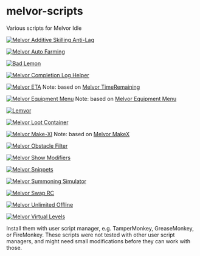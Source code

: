 # melvor-scripts
Various scripts for Melvor Idle

[![Melvor Additive Skilling Anti-Lag](https://img.shields.io/badge/dynamic/json?label=Melvor%20Additive%20Skilling%20Anti-Lag&query=version&prefix=v&url=https%3A%2F%2Fgreasyfork.org%2Fscripts%2F430727.json)](https://greasyfork.org/scripts/430727)

[![Melvor Auto Farming](https://img.shields.io/badge/dynamic/json?label=Melvor%20Auto%20Farming&query=version&prefix=v&url=https%3A%2F%2Fgreasyfork.org%2Fscripts%2F419699.json)](https://greasyfork.org/scripts/419699)

[![Bad Lemon](https://img.shields.io/badge/dynamic/json?label=Bad%20Lemon&query=version&prefix=v&url=https%3A%2F%2Fgreasyfork.org%2Fscripts%2F426675.json)](https://greasyfork.org/en/scripts/426675)

[![Melvor Completion Log Helper](https://img.shields.io/badge/dynamic/json?label=Melvor%20Completion%20Log%20Helper&query=version&prefix=v&url=https%3A%2F%2Fgreasyfork.org%2Fscripts%2F405082.json)](https://greasyfork.org/en/scripts/405082)

[![Melvor ETA](https://img.shields.io/badge/dynamic/json?label=Melvor%20ETA&query=version&prefix=v&url=https%3A%2F%2Fgreasyfork.org%2Fscripts%2F415592.json)](https://greasyfork.org/en/scripts/415592)
Note: based on [Melvor TimeRemaining](https://greasyfork.org/en/scripts/400936)

[![Melvor Equipment Menu](https://img.shields.io/badge/dynamic/json?label=Melvor%20Equipment%20Menu&query=version&prefix=v&url=https%3A%2F%2Fgreasyfork.org%2Fscripts%2F433162.json)](https://greasyfork.org/en/scripts/433162)
Note: based on [Melvor Equipment Menu](https://greasyfork.org/en/scripts/419049)

[![Lemvor](https://img.shields.io/badge/dynamic/json?label=Lemvor&query=version&prefix=v&url=https%3A%2F%2Fgreasyfork.org%2Fscripts%2F423027.json)](https://greasyfork.org/en/scripts/423027)

[![Melvor Loot Container](https://img.shields.io/badge/dynamic/json?label=Melvor%20Loot%20Container&query=version&prefix=v&url=https%3A%2F%2Fgreasyfork.org%2Fscripts%2F428711.json)](https://greasyfork.org/en/scripts/428711)

[![Melvor Make-XI](https://img.shields.io/badge/dynamic/json?label=Melvor%20Make-XI&query=version&prefix=v&url=https%3A%2F%2Fgreasyfork.org%2Fscripts%2F423057.json)](https://greasyfork.org/en/scripts/423057)
Note: based on [Melvor MakeX](https://greasyfork.org/en/scripts/408741)

[![Melvor Obstacle Filter](https://img.shields.io/badge/dynamic/json?label=Melvor%20Obstacle%20Filter&query=version&prefix=v&url=https%3A%2F%2Fgreasyfork.org%2Fscripts%2F430344.json)](https://greasyfork.org/en/scripts/430344)

[![Melvor Show Modifiers](https://img.shields.io/badge/dynamic/json?label=Melvor%20Show%20Modifiers&query=version&prefix=v&url=https%3A%2F%2Fgreasyfork.org%2Fscripts%2F423121.json)](https://greasyfork.org/en/scripts/423121)

[![Melvor Snippets](https://img.shields.io/badge/dynamic/json?label=Melvor%20Snippets&query=version&prefix=v&url=https%3A%2F%2Fgreasyfork.org%2Fscripts%2F432152.json)](https://greasyfork.org/en/scripts/432152)

[![Melvor Summoning Simulator](https://img.shields.io/badge/dynamic/json?label=Melvor%20Summoning%20Simulator&query=version&prefix=v&url=https%3A%2F%2Fgreasyfork.org%2Fscripts%2F440993.json)](https://greasyfork.org/scripts/440993)

[![Melvor Swap RC](https://img.shields.io/badge/dynamic/json?label=Melvor%20Swap%20RC&query=version&prefix=v&url=https%3A%2F%2Fgreasyfork.org%2Fscripts%2F425582.json)](https://greasyfork.org/en/scripts/425582)

[![Melvor Unlimited Offline](https://img.shields.io/badge/dynamic/json?label=Melvor%20Unlimited%20Offline&query=version&prefix=v&url=https%3A%2F%2Fgreasyfork.org%2Fscripts%2F435372.json)](https://greasyfork.org/en/scripts/435372)

[![Melvor Virtual Levels](https://img.shields.io/badge/dynamic/json?label=Melvor%20Virtual%20Levels&query=version&prefix=v&url=https%3A%2F%2Fgreasyfork.org%2Fscripts%2F428138.json)](https://greasyfork.org/en/scripts/428138)

Install them with user script manager, e.g. TamperMonkey, GreaseMonkey, or FireMonkey. These scripts were not tested with other user script managers, and might need small modifications before they can work with those.
